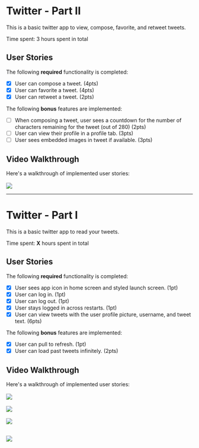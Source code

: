 # Twitter - Part II

This is a basic twitter app to view, compose, favorite, and retweet tweets.

Time spent: 3 hours spent in total

## User Stories

The following **required** functionality is completed:

- [x] User can compose a tweet. (4pts)
- [x] User can favorite a tweet. (4pts)
- [x] User can retweet a tweet. (2pts)

The following **bonus** features are implemented:

- [ ] When composing a tweet, user sees a countdown for the number of characters remaining for the tweet (out of 280) (2pts)
- [ ] User can view their profile in a profile tab. (3pts)
- [ ] User sees embedded images in tweet if available. (3pts)

## Video Walkthrough

Here's a walkthrough of implemented user stories:
<br></br>
![](https://i.imgur.com/fxtpVTh.gif)



---

# Twitter - Part I

This is a basic twitter app to read your tweets.

Time spent: **X** hours spent in total

## User Stories

The following **required** functionality is completed:

- [x] User sees app icon in home screen and styled launch screen. (1pt)
- [x] User can log in. (1pt)
- [x] User can log out. (1pt)
- [x] User stays logged in across restarts. (1pt)
- [x] User can view tweets with the user profile picture, username, and tweet text. (6pts)

The following **bonus** features are implemented:

- [x] User can pull to refresh. (1pt)
- [x] User can load past tweets infinitely. (2pts)

## Video Walkthrough

Here's a walkthrough of implemented user stories:
<br></br>
![](https://i.imgur.com/6t7R5VQ.gif)
<br></br>
![](https://i.imgur.com/tYPMtBd.gif)
<br></br>
![](https://i.imgur.com/ZGMtvlw.gif)
<br></br>

![](https://i.imgur.com/crAVq9L.gif)
